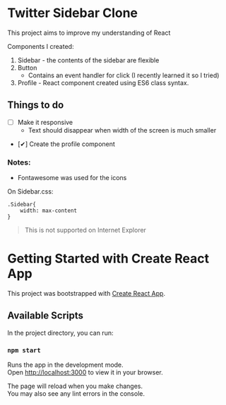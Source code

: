 # Twitter Sidebar Clone 

This project aims to improve my understanding of React

Components I created:
1. Sidebar - the contents of the sidebar are flexible
2. Button
	- Contains an event handler for click (I recently learned it so I tried)
3. Profile - React component created using ES6 class syntax.


## Things to do

- [ ] Make it responsive
	- Text should disappear when width of the screen is much smaller
- [✔] Create the profile component


### Notes:

- Fontawesome was used for the icons

On Sidebar.css: 
```
.Sidebar{
	width: max-content
}
```
> This is not supported on Internet Explorer

# Getting Started with Create React App

This project was bootstrapped with [Create React App](https://github.com/facebook/create-react-app).

## Available Scripts

In the project directory, you can run:

### `npm start`

Runs the app in the development mode.\
Open [http://localhost:3000](http://localhost:3000) to view it in your browser.

The page will reload when you make changes.\
You may also see any lint errors in the console.

